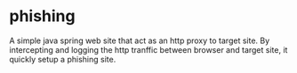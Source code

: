# phishing
A simple java spring web site that act as an http proxy to target site. By intercepting and logging the http tranffic between browser and target site, it quickly setup a phishing site.  

